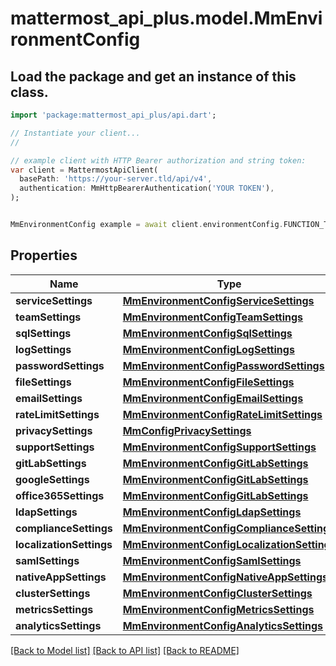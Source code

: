 # mattermost_api_plus.model.MmEnvironmentConfig

## Load the package and get an instance of this class.
```dart
import 'package:mattermost_api_plus/api.dart';

// Instantiate your client...
//

// example client with HTTP Bearer authorization and string token:
var client = MattermostApiClient(
  basePath: 'https://your-server.tld/api/v4',
  authentication: MmHttpBearerAuthentication('YOUR TOKEN'),
);


MmEnvironmentConfig example = await client.environmentConfig.FUNCTION_THAT_RETURNS_THIS_CLASS();

```

## Properties
Name | Type | Description | Notes
------------ | ------------- | ------------- | -------------
**serviceSettings** | [**MmEnvironmentConfigServiceSettings**](MmEnvironmentConfigServiceSettings.md) |  | [optional] 
**teamSettings** | [**MmEnvironmentConfigTeamSettings**](MmEnvironmentConfigTeamSettings.md) |  | [optional] 
**sqlSettings** | [**MmEnvironmentConfigSqlSettings**](MmEnvironmentConfigSqlSettings.md) |  | [optional] 
**logSettings** | [**MmEnvironmentConfigLogSettings**](MmEnvironmentConfigLogSettings.md) |  | [optional] 
**passwordSettings** | [**MmEnvironmentConfigPasswordSettings**](MmEnvironmentConfigPasswordSettings.md) |  | [optional] 
**fileSettings** | [**MmEnvironmentConfigFileSettings**](MmEnvironmentConfigFileSettings.md) |  | [optional] 
**emailSettings** | [**MmEnvironmentConfigEmailSettings**](MmEnvironmentConfigEmailSettings.md) |  | [optional] 
**rateLimitSettings** | [**MmEnvironmentConfigRateLimitSettings**](MmEnvironmentConfigRateLimitSettings.md) |  | [optional] 
**privacySettings** | [**MmConfigPrivacySettings**](MmConfigPrivacySettings.md) |  | [optional] 
**supportSettings** | [**MmEnvironmentConfigSupportSettings**](MmEnvironmentConfigSupportSettings.md) |  | [optional] 
**gitLabSettings** | [**MmEnvironmentConfigGitLabSettings**](MmEnvironmentConfigGitLabSettings.md) |  | [optional] 
**googleSettings** | [**MmEnvironmentConfigGitLabSettings**](MmEnvironmentConfigGitLabSettings.md) |  | [optional] 
**office365Settings** | [**MmEnvironmentConfigGitLabSettings**](MmEnvironmentConfigGitLabSettings.md) |  | [optional] 
**ldapSettings** | [**MmEnvironmentConfigLdapSettings**](MmEnvironmentConfigLdapSettings.md) |  | [optional] 
**complianceSettings** | [**MmEnvironmentConfigComplianceSettings**](MmEnvironmentConfigComplianceSettings.md) |  | [optional] 
**localizationSettings** | [**MmEnvironmentConfigLocalizationSettings**](MmEnvironmentConfigLocalizationSettings.md) |  | [optional] 
**samlSettings** | [**MmEnvironmentConfigSamlSettings**](MmEnvironmentConfigSamlSettings.md) |  | [optional] 
**nativeAppSettings** | [**MmEnvironmentConfigNativeAppSettings**](MmEnvironmentConfigNativeAppSettings.md) |  | [optional] 
**clusterSettings** | [**MmEnvironmentConfigClusterSettings**](MmEnvironmentConfigClusterSettings.md) |  | [optional] 
**metricsSettings** | [**MmEnvironmentConfigMetricsSettings**](MmEnvironmentConfigMetricsSettings.md) |  | [optional] 
**analyticsSettings** | [**MmEnvironmentConfigAnalyticsSettings**](MmEnvironmentConfigAnalyticsSettings.md) |  | [optional] 

[[Back to Model list]](../GENERATED_README.md#documentation-for-models) [[Back to API list]](../GENERATED_README.md#documentation-for-api-endpoints) [[Back to README]](../GENERATED_README.md)


